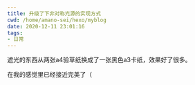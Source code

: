```yaml
---
title: 升级了下非对称光源的实现方式
cwd: /home/amano-sei/hexo/myblog
date: 2020-12-11 23:01:16
tags:
- 日常
---
```


遮光的东西从两张a4验草纸换成了一张黑色a3卡纸，效果好了很多。

在我的感觉里已经接近完美了（

